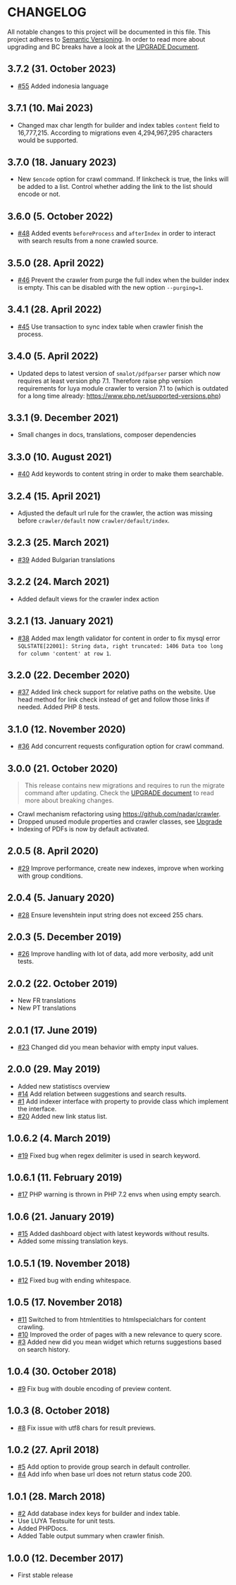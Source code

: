 # CHANGELOG

All notable changes to this project will be documented in this file. This project adheres to [Semantic Versioning](https://semver.org/).
In order to read more about upgrading and BC breaks have a look at the [UPGRADE Document](UPGRADE.md).

## 3.7.2 (31. October 2023)

+ [#55](https://github.com/luyadev/luya-module-crawler/pull/55) Added indonesia language

## 3.7.1 (10. Mai 2023)

+ Changed max char length for builder and index tables `content` field to 16,777,215. According to migrations even 4,294,967,295 characters would be supported.

## 3.7.0 (18. January 2023)

+ New `$encode` option for crawl command. If linkcheck is true, the links will be added to a list. Control whether adding the link to the list should encode or not.

## 3.6.0 (5. October 2022)

+ [#48](https://github.com/luyadev/luya-module-crawler/pull/48) Added events `beforeProcess` and `afterIndex` in order to interact with search results from a none crawled source.

## 3.5.0 (28. April 2022)

+ [#46](https://github.com/luyadev/luya-module-crawler/pull/46) Prevent the crawler from purge the full index when the builder index is empty. This can be disabled with the new option `--purging=1`.

## 3.4.1 (28. April 2022)

+ [#45](https://github.com/luyadev/luya-module-crawler/pull/45) Use transaction to sync index table when crawler finish the process.

## 3.4.0 (5. April 2022)

+ Updated deps to latest version of `smalot/pdfparser` parser which now requires at least version php 7.1. Therefore raise php version requirements for luya module crawler to version 7.1 to (which is outdated for a long time already: https://www.php.net/supported-versions.php)

## 3.3.1 (9. December 2021)

+ Small changes in docs, translations, composer dependencies

## 3.3.0 (10. August 2021)

+ [#40](https://github.com/luyadev/luya-module-crawler/pull/40) Add keywords to content string in order to make them searchable.

## 3.2.4 (15. April 2021)

+ Adjusted the default url rule for the crawler, the action was missing before `crawler/default` now `crawler/default/index`.

## 3.2.3 (25. March 2021)

+ [#39](https://github.com/luyadev/luya-module-crawler/pull/39) Added Bulgarian translations

## 3.2.2 (24. March 2021)

+ Added default views for the crawler index action

## 3.2.1 (13. January 2021)

+ [#38](https://github.com/luyadev/luya-module-crawler/pull/38) Added max length validator for content in order to fix mysql error `SQLSTATE[22001]: String data, right truncated: 1406 Data too long for column 'content' at row 1`.

## 3.2.0 (22. December 2020)

+ [#37](https://github.com/luyadev/luya-module-crawler/pull/37) Added link check support for relative paths on the website. Use head method for link check instead of get and follow those links if needed. Added PHP 8 tests.

## 3.1.0 (12. November 2020)

+ [#36](https://github.com/luyadev/luya-module-crawler/pull/36) Add concurrent requests configuration option for crawl command.

## 3.0.0 (21. October 2020)

> This release contains new migrations and requires to run the migrate command after updating. Check the [UPGRADE document](UPGRADE.md) to read more about breaking changes.

+ Crawl mechanism refactoring using https://github.com/nadar/crawler. 
+ Dropped unused module properties and crawler classes, see [Upgrade](UPGRADE.md)
+ Indexing of PDFs is now by default activated.

## 2.0.5 (8. April 2020)

+ [#29](https://github.com/luyadev/luya-module-crawler/pull/29) Improve performance, create new indexes, improve when working with group conditions.

## 2.0.4 (5. January 2020)

+ [#28](https://github.com/luyadev/luya-module-crawler/pull/28) Ensure levenshtein input string does not exceed 255 chars.

## 2.0.3 (5. December 2019)

+ [#26](https://github.com/luyadev/luya-module-crawler/pull/26) Improve handling with lot of data, add more verbosity, add unit tests.

## 2.0.2 (22. October 2019)

+ New FR translations
+ New PT translations

## 2.0.1 (17. June 2019)

+ [#23](https://github.com/luyadev/luya-module-crawler/issues/23) Changed did you mean behavior with empty input values.

## 2.0.0 (29. May 2019)

+ Added new statistiscs overview
+ [#14](https://github.com/luyadev/luya-module-crawler/issues/14) Add relation between suggestions and search results.
+ [#1](https://github.com/luyadev/luya-module-crawler/issues/1) Add indexer interface with property to provide class which implement the interface.
+ [#20](https://github.com/luyadev/luya-module-crawler/issues/20) Added new link status list.

## 1.0.6.2 (4. March 2019)

+ [#19](https://github.com/luyadev/luya-module-crawler/issues/19) Fixed bug when regex delimiter is used in search keyword.

## 1.0.6.1 (11. February 2019)

+ [#17](https://github.com/luyadev/luya-module-crawler/issues/17) PHP warning is thrown in PHP 7.2 envs when using empty search.

## 1.0.6 (21. January 2019)

+ [#15](https://github.com/luyadev/luya-module-crawler/issues/15) Added dashboard object with latest keywords without results.
+ Added some missing translation keys.

## 1.0.5.1 (19. November 2018)

+ [#12](https://github.com/luyadev/luya-module-crawler/issues/12) Fixed bug with ending whitespace.

## 1.0.5 (17. November 2018)

+ [#11](https://github.com/luyadev/luya-module-crawler/issues/11) Switched to from htmlentities to htmlspecialchars for content crawling.
+ [#10](https://github.com/luyadev/luya-module-crawler/issues/10) Improved the order of pages with a new relevance to query score.
+ [#3](https://github.com/luyadev/luya-module-crawler/issues/3) Added new did you mean widget which returns suggestions based on search history.

## 1.0.4 (30. October 2018)

+ [#9](https://github.com/luyadev/luya-module-crawler/issues/9) Fix bug with double encoding of preview content.

## 1.0.3 (8. October 2018)

+ [#8](https://github.com/luyadev/luya-module-crawler/issues/8) Fix issue with utf8 chars for result previews.

## 1.0.2 (27. April 2018)

+ [#5](https://github.com/luyadev/luya-module-crawler/issues/5) Add option to provide group search in default controller.
+ [#4](https://github.com/luyadev/luya-module-crawler/issues/4) Add info when base url does not return status code 200.

## 1.0.1 (28. March 2018)

+ [#2](https://github.com/luyadev/luya-module-crawler/issues/2) Add database index keys for builder and index table.
+ Use LUYA Testsuite for unit tests.
+ Added PHPDocs.
+ Added Table output summary when crawler finish.

## 1.0.0 (12. December 2017)

+ First stable release
